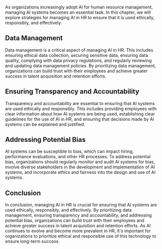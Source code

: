 
As organizations increasingly adopt AI for human resource management, managing AI systems becomes an essential task. In this chapter, we will explore strategies for managing AI in HR to ensure that it is used ethically, responsibly, and effectively.

## Data Management

Data management is a critical aspect of managing AI in HR. This includes ensuring ethical data collection, securing sensitive data, ensuring data quality, complying with data privacy regulations, and regularly reviewing and updating data management policies. By prioritizing data management, organizations can build trust with their employees and achieve greater success in talent acquisition and retention efforts.

## Ensuring Transparency and Accountability

Transparency and accountability are essential to ensuring that AI systems are used ethically and responsibly. This includes providing employees with clear information about how AI systems are being used, establishing clear guidelines for the use of AI in HR, and ensuring that decisions made by AI systems can be explained and justified.

## Addressing Potential Bias

AI systems can be susceptible to bias, which can impact hiring, performance evaluations, and other HR processes. To address potential bias, organizations should regularly monitor and audit AI systems for bias, involve diverse stakeholders in the development and implementation of AI systems, and incorporate ethics and fairness into the design and use of AI systems.

Conclusion
----------

In conclusion, managing AI in HR is crucial for ensuring that AI systems are used ethically, responsibly, and effectively. By prioritizing data management, ensuring transparency and accountability, and addressing potential bias, organizations can build trust with their employees and achieve greater success in talent acquisition and retention efforts. As AI continues to evolve and become more prevalent in HR, it's important for organizations to prioritize ethical and responsible use of this technology to ensure long-term success.

